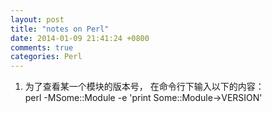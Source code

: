 ```yaml
---
layout: post
title: "notes on Perl"
date: 2014-01-09 21:41:24 +0800
comments: true
categories: Perl
---
```

1. 为了查看某一个模块的版本号， 在命令行下输入以下的内容：   
   perl -MSome::Module -e 'print Some::Module->VERSION'    